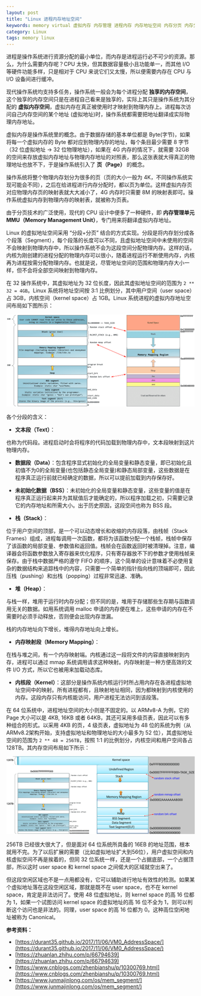 ```yaml
---
layout: post
title: "Linux 进程内存地址空间"
keywords: memory virtual 虚拟内存 内存管理 进程内存 内存地址空间 内存分页 内存分段 MMU
category: Linux
tags: memory linux
---
```


进程是操作系统进行资源分配的最小单位，而内存是进程运行必不可少的资源。那么，为什么需要内存呢？CPU 太快，但其数据容量极小且功能单一，而其他 I/O 等硬件功能多样，只是相对于 CPU 来说它们又太慢，所以便需要内存在 CPU 与 I/O 设备间进行缓冲。

现代操作系统均支持多任务，操作系统一般会为每个进程分配 **独享的内存空间**，这个独享的内存空间只是在进程自己看来是独享的，实际上其只是操作系统为其分配的 **虚拟内存空间**，虚拟内存在真正被使用时才映射到物理内存上。进程每次访问自己内存空间的某个地址 (虚拟地址)时，操作系统都需要把地址翻译成实际物理内存地址。

虚拟内存是操作系统里的概念。由于数据存储的基本单位都是 Byte(字节)，如果将每一个虚拟内存的 Byte 都对应到物理内存的地址，每个条目最少需要 8 字节（32 位虚拟地址 -> 32 位物理地址），如果在 4G 内存的情况下，就需要 32GB 的空间来存放虚拟内存地址与物理内存地址的对照表，那么这张表就大得真正的物理地址也放不下，于是操作系统引入了 **页（Page）** 的概念。

操作系统将整个物理内存划分为很多的页（页的大小一般为 4K，不同操作系统实现可能会不同），之后在给进程进行内存分配时，都以页为单位。这样虚拟内存页对应物理内存页的映射表就大大减小了，4G 内存时只需要 8M 的映射表即可。操作系统虚拟内存到物理内存的映射表，就被称为页表。

由于分页技术的广泛使用，现代的 CPU 设计中便多了一种硬件，即 **内存管理单元 MMU（Memory Management Unit）**，专门用来将翻译虚拟内存地址。

Linux 的虚拟地址空间采用 “分段+分页” 结合的方式实现。分段是将内存划分成各个段落（Segment），每个段落的长度可以不同，且虚拟地址空间中未使用的空间不会映射到物理内存中，所以操作系统不会为这段空间分配物理内存。这样的话，内核为刚创建的进程分配的物理内存可以很小，随着进程运行不断使用内存，内核再为进程按需分配物理内存。也就是说，尽管地址空间的范围和物理内存大小一样，但不会将全部空间映射到物理内存。

在 32 操作系统中，其虚拟地址为 32 位长度，因此其虚拟地址空间的范围为 `2 ** 32 = 4GB`。Linux 系统将地址空间按 3:1 比例划分，其中用户空间（user space）占 3GB，内核空间（kernel space）占 1GB。Linux 系统进程的虚拟内存地址空间布局如下图所示：

![32 Process Memory Space](https://raw.githubusercontent.com/kuanghy/pichub/master/2020/04/86f7099990ff736039089518e9000221.png)

各个分段的含义：

- **文本段（Text）**：

也称为代码段。进程启动时会将程序的代码加载到物理内存中，文本段映射到这片物理内存。

- **数据段（Data）**：包含程序显式初始化的全局变量和静态变量，即已初始化且初值不为0的全局变量(也包括静态全局变量)和静态局部变量，这些数据是在程序真正运行前就已经确定的数据，所以可以提前加载到内存保存好。

- **未初始化数据（BSS）**：未初始化的全局变量和静态变量，这些变量的值是在程序真正运行起来并为其赋值后才能确定的，所以程序加载之初，只需要记录它的内存地址和所需大小。出于历史原因，这段空间也称为 BSS 段。

- **栈（Stack）**：

位于用户空间的顶部，是一个可以动态增长和收缩的内存段落，由栈帧（Stack Frames）组成，进程每调用一次函数，都将为该函数分配一个栈帧，栈帧中保存了该函数的局部变量、参数值和返回值。栈帧会在函数返回时被清理掉。注意，编译器会将函数参数放入寄存器来优化程序，只有寄存器放不下的参数才使用栈帧来保存。由于栈中数据严格的遵守 FIFO 的顺序，这个简单的设计意味着不必使用复杂的数据结构来追踪栈中的内容，只需要一个简单的指针指向栈的顶端即可，因此压栈（pushing）和出栈（popping）过程非常迅速、准确。

- **堆（Heap）**：

与栈一样，堆用于运行时内存分配；但不同的是，堆用于存储那些生存期与函数调用无关的数据。如用系统调用 malloc 申请的内存便在堆上，这些申请的内存在不需要时必须手动释放，否则便会出现内存泄漏。

栈的内存地址向下增长，堆得内存地址向上增长。

- **内存映射段（Memory Mapping）**：

在栈与堆之间，有一个内存映射端。内核通过这一段将文件的内容直接映射到内存，进程可以通过 mmap 系统调用请求这种映射。内存映射是一种方便高效的文件 I/O 方式，所以它也被用来加载动态库。

- **内核段（Kernel）**：这部分是操作系统内核运行时所占用内存在各进程虚拟地址空间中的映射。所有进程都有，且映射地址相同，因为都映射到内核使用的内存。这段内存只有内核能访问，用户进程无法访问到该段落。

在 64 位系统中，进程地址空间的大小则是不固定的。以 ARMv8-A 为例，它的 Page 大小可以是 4KB, 16KB 或者 64KB，其还可采用多级页表，因此可以有多种组合的形式。以采用 4KB 的页，4 级页表，虚拟地址为 48 位的系统为例（从ARMv8.2架构开始，支持虚拟地址和物理地址的大小最多为 52 位），其虚拟地址空间的范围为 `2 ** 48 = 256TB`，按照 1:1 的比例划分，内核空间和用户空间各占 128TB。其内存空间布局如下所示：

![64 Process Memory Space](https://raw.githubusercontent.com/kuanghy/pichub/master/2020/04/be091a5bb677f3b55120556d74be7180.png)

256TB 已经很大很大了，但是面对 64 位系统所具备的 16EB 的地址范围，根本就用不完。为了以后扩展的需要（比如虚拟地址扩大到56位），用户虚拟空间和内核虚拟空间不再是挨着的，但同 32 位系统一样，还是一个占据底部，一个占据顶部，所以这时 user space 和 kernel space 之间偌大的区域就空出来了。

但这段空闲区域也不是一点用都没有，它可以辅助进行地址有效性的检测。如果某个虚拟地址落在这段空闲区域，那就是既不在 user space，也不在 kernel space，肯定是非法访问了。使用 48 位虚拟地址，则 kernel space 的高 16 位都为 1，如果一个试图访问 kernel space 的虚拟地址的高 16 位不全为 1，则可以判断这个访问也是非法的。同理，user space 的高 16 位都为 0。这种高位空闲地址被称为 Canonical。

**参考资料：**

- [https://durant35.github.io/2017/11/06/VM0_AddressSpace/](https://durant35.github.io/2017/11/06/VM0_AddressSpace/)
- [https://zhuanlan.zhihu.com/p/66794639](https://zhuanlan.zhihu.com/p/66794639)
- [https://www.cnblogs.com/zhenbianshu/p/10300769.html](https://www.cnblogs.com/zhenbianshu/p/10300769.html)
- [https://www.junmajinlong.com/os/mem_segment/](https://www.junmajinlong.com/os/mem_segment/)
